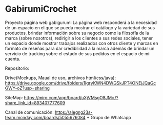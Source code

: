 # GabirumiCrochet
Proyecto página web gabigurumi
La página web responderá a la necesidad de un espacio en el que se pueda mostrar el catálogo y la variedad de sus productos, brindar información sobre su negocio como la filosofía de la marca (sobre nosotros), redirigir a los clientes a sus redes sociales, tener un espacio donde mostrar trabajos realizados con otros cliente y marcas en formato de reseñas para dar credibilidad a la marca además de brindar un servicio de tracking sobre el estado de sus pedidos en el espacio de mi cuenta.

Repositorio: 

Drive(Mockups, Maual de uso, archivos html/css/java): https://drive.google.com/drive/folders/1lgryKWN4DWGSkJPT4ONEjJQaGcGWY-oZ?usp=sharing

SiteMap: https://miro.com/app/board/uXjVMsgO8JM=/?share_link_id=893407777609

Canal de comunicación: https://alegng23s-team.monday.com/boards/5055676084 + Grupo de Whatsapp
